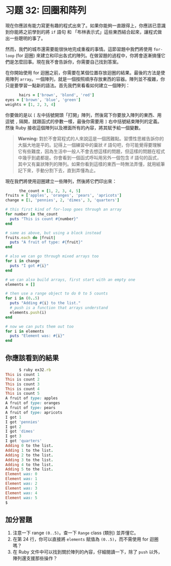 # 习题 32: 回圈和阵列

現在你應該有能力寫更有趣的程式出來了。如果你能夠一直跟得上，你應該已意識到你能將之前學到的將 `if` 語句 和 「布林表示式」這些東西結合起來，讓程式做出一些聰明的事了。

然而，我們的城市還需要能很快地完成重複的事情。這節習題中我們將使用 `for-loop` (for 迴圈) 來建立和印出各式的陣列。在做習題的過程中，你將會逐漸搞懂它們是怎麼回事。現在我不會告訴你，你需要自己找到答案。

在你開始使用 for 迴圈之前，你需要在某個位置存放迴圈的結果。最後的方法是使用陣列 `array`。一個陣列，就是一個按照順序存放東西的容器。陣列並不複雜，你只是要學習一點新的語法。首先我們來看看如何建立一個陣列：

```rb
      hairs = ['brown', 'blond', 'red']
eyes = ['brown', 'blue', 'green']
weights = [1, 2, 3, 4]

```

你要做的是以 `[` 左中括號開頭「打開」陣列，然後寫下你要放入陣列的東西、用逗號 `,` 隔開，就跟函式的參數一樣，最後你需要用 `]` 右中括號結束陣列的定義。然後 Ruby 接收這個陣列以及裡面所有的內容，將其賦予給一個變數。

> **Warning:** 對於不會寫程式的人來說這是一個困難點。習慣性思維告訴你的大腦大地是平的。記得上一個練習中的巢狀 if 語句吧，你可能覺得要理解它有些難度，因為生活中一般人不會去想這樣的問題，但這樣的問題在程式中幾乎到處都是。你會看到一個函式呼叫用另外一個包含 if 語句的函式，其中又有巢狀陣列的陣列。如果你看到這樣的東西一時無法弄懂，就用紙筆記下來，手動分割下去，直到弄懂為止。

現在我們將使用迴圈建立一些陣列，然後將它們印出來：

```rb
      the_count = [1, 2, 3, 4, 5]
fruits = ['apples', 'oranges', 'pears', 'apricots']
change = [1, 'pennies', 2, 'dimes', 3, 'quarters']

# this first kind of for-loop goes through an array
for number in the_count
  puts "This is count #{number}"
end

# same as above, but using a block instead
fruits.each do |fruit|
  puts "A fruit of type: #{fruit}"
end

# also we can go through mixed arrays too
for i in change
  puts "I got #{i}"
end

# we can also build arrays, first start with an empty one
elements = []

# then use a range object to do 0 to 5 counts
for i in (0..5)
  puts "Adding #{i} to the list."
  # push is a function that arrays understand
  elements.push(i)
end

# now we can puts them out too
for i in elements
  puts "Element was: #{i}"
end

```

## 你應該看到的結果

```rb
      $ ruby ex32.rb
This is count 1
This is count 2
This is count 3
This is count 4
This is count 5
A fruit of type: apples
A fruit of type: oranges
A fruit of type: pears
A fruit of type: apricots
I got 1
I got 'pennies'
I got 2
I got 'dimes'
I got 3
I got 'quarters'
Adding 0 to the list.
Adding 1 to the list.
Adding 2 to the list.
Adding 3 to the list.
Adding 4 to the list.
Adding 5 to the list.
Element was: 0
Element was: 1
Element was: 2
Element was: 3
Element was: 4
Element was: 5
$

```

## 加分習題

1.  注意一下 range `(0..5)`。查一下 `Range` class (類別) 並弄懂它。
2.  在第 24 行，你可以直接將 `elements` 賦值為 `(0..5)`，而不需使用 for 迴圈嗎？
3.  在 Ruby 文件中可以找到關於陣列的內容，仔細閱讀一下，除了 `push` 以外，陣列還支援那些操作？
